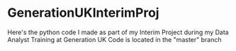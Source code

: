 # GenerationUKInterimProj
Here's the python code I made as part of my Interim Project during my Data Analyst Training at Generation UK
Code is located in the "master" branch

